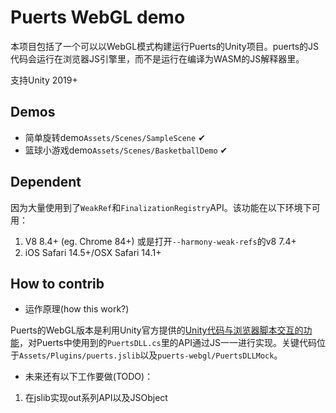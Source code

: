 # Puerts WebGL demo
本项目包括了一个可以以WebGL模式构建运行Puerts的Unity项目。puerts的JS代码会运行在浏览器JS引擎里，而不是运行在编译为WASM的JS解释器里。

支持Unity 2019+

## Demos
* 简单旋转demo`Assets/Scenes/SampleScene` ✔
* 篮球小游戏demo`Assets/Scenes/BasketballDemo` ✔

## Dependent
因为大量使用到了`WeakRef`和`FinalizationRegistry`API。该功能在以下环境下可用：
1. V8 8.4+ (eg. Chrome 84+) 或是打开`--harmony-weak-refs`的v8 7.4+
2. iOS Safari 14.5+/OSX Safari 14.1+

## How to contrib
* 运作原理(how this work?)

Puerts的WebGL版本是利用Unity官方提供的[Unity代码与浏览器脚本交互的功能](https://docs.unity3d.com/2018.4/Documentation/Manual/webgl-interactingwithbrowserscripting.html)，对Puerts中使用到的`PuertsDLL.cs`里的API通过JS一一进行实现。关键代码位于`Assets/Plugins/puerts.jslib`以及`puerts-webgl/PuertsDLLMock`。

* 未来还有以下工作要做(TODO)：

1. 在jslib实现out系列API以及JSObject